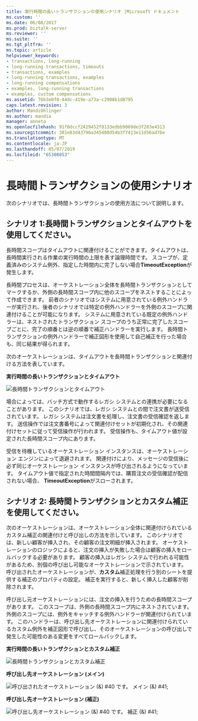 ```yaml
---
title: 実行時間の長いトランザクションの使用シナリオ |Microsoft ドキュメント
ms.custom: ''
ms.date: 06/08/2017
ms.prod: biztalk-server
ms.reviewer: ''
ms.suite: ''
ms.tgt_pltfrm: ''
ms.topic: article
helpviewer_keywords:
- transactions, long-running
- long-running transactions, timeouts
- transactions, examples
- long-running transactions, examples
- long-running compensations
- examples, long-running transactions
- examples, custom compensations
ms.assetid: 76b3e0f8-44dc-419e-a73a-c2908b1d8795
caps.latest.revision: 3
author: MandiOhlinger
ms.author: mandia
manager: anneta
ms.openlocfilehash: 91f0dccf2429452f8133edbb9069de3f283e4313
ms.sourcegitcommit: 381e83d43796a345488d54b3f7413e11d56ad7be
ms.translationtype: MT
ms.contentlocale: ja-JP
ms.lasthandoff: 05/07/2019
ms.locfileid: "65308053"
---
```

# <a name="scenarios-using-long-running-transactions"></a>長時間トランザクションの使用シナリオ
次のシナリオでは、長時間トランザクションの使用方法について説明します。  
  
## <a name="scenario-1-using-long-running-transactions-with-timeouts"></a>シナリオ 1:長時間トランザクションとタイムアウトを使用してください。  
 長時間スコープはタイムアウトに関連付けることができます。タイムアウトは、長時間実行される作業の実行時間の上限を表す論理時間です。 スコープが、定義済みのシステム例外、指定した時間内に完了しない場合**TimeoutException**が発生します。  
  
 長時間プロセスは、オーケストレーション全体を長時間トランザクションとしてマークするか、外側の長時間スコープ内に他のスコープをネストすることによって作成できます。 前者のシナリオではシステムに用意されている例外ハンドラーが実行され、後者のシナリオでは特定の例外ハンドラーを外側のスコープに関連付けることが可能になります。 システムに用意されている既定の例外ハンドラーは、ネストされたトランザクション スコープのうち正常に完了したスコープごとに、完了の順番とは逆の順番で補正ハンドラーを実行します。 長時間トランザクションの例外ハンドラーで補正図形を使用して自己補正を行った場合も、同じ結果が得られます。  
  
 次のオーケストレーションは、タイムアウトを長時間トランザクションと関連付ける方法を表しています。  
  
 **実行時間の長いトランザクションとタイムアウト**  
  
 ![長時間トランザクションとタイムアウト](../core/media/bts-trans-orch-fig7.gif "BTS_Trans_Orch_Fig7")  
  
 場合によっては、バッチ方式で動作するレガシ システムとの連携が必要になることがあります。 このシナリオでは、レガシ システムとの間で注文書が送受信されています。 レガシ システムは注文書を処理し、注文書の受信確認を返します。 送信操作では注文書番号によって関連付けセットが初期化され、その関連付けセットに従って受信操作が行われます。 受信操作も、タイムアウト値が設定された長時間スコープ内にあります。  
  
 受信を待機しているオーケストレーション インスタンスは、オーケストレーション エンジンによって退避されます。 関連付けにより、メッセージの受信後に必ず同じオーケストレーション インスタンスが呼び出されるようになっています。 タイムアウト値で指定された時間間隔内では、購買注文の受信確認が配信されない場合、 **TimeoutException**がスローされます。  
  
## <a name="scenario-2-using-long-running-transactions-with-custom-compensation"></a>シナリオ 2: 長時間トランザクションとカスタム補正を使用してください。  
 次のオーケストレーションは、オーケストレーション全体に関連付けられているカスタム補正の関連付けと呼び出しの方法を示しています。 このシナリオでは、新しい顧客が挿入され、その顧客の注文明細が挿入されます。 オーケストレーションのロジックによると、注文の挿入が失敗した場合は顧客の挿入をロールバックする必要があります。 顧客の挿入はレガシ システムで行われる可能性があるため、別個の呼び出し可能なオーケストレーションで示されています。 呼び出されたオーケストレーションが、**カスタム**補正処理を行う別のシートを提供する補正のプロパティの設定。 補正を実行すると、新しく挿入した顧客が削除されます。  
  
 呼び出し元オーケストレーションには、注文の挿入を行うための長時間スコープがあります。 このスコープは、外側の長時間スコープ内にネストされています。 外側のスコープには、例外をキャッチする例外ハンドラーが関連付けられています。 このハンドラーは、呼び出し先オーケストレーションに関連付けられているカスタム例外を補正図形で呼び出し、そのオーケストレーションの呼び出しで発生した可能性のある変更をすべてロールバックします。  
  
 **実行時間の長いトランザクションとカスタム補正**  
  
 ![長時間トランザクションとカスタム補正](../core/media/bts-trans-orch-fig8.gif "BTS_Trans_Orch_Fig8")  
  
 **呼び出し先オーケストレーション (メイン)**  
  
 ![呼び出されたオーケストレーション (&) #40 です。 メイン (&) #41;](../core/media/bts-trans-orch-fig9.gif "BTS_Trans_Orch_Fig9")  
  
 **呼び出し先オーケストレーション (補正)**  
  
 ![呼び出し先オーケストレーション (&) #40 です。 補正 (&) #41;](../core/media/bts-trans-orch-fig10.gif "BTS_Trans_Orch_Fig10")
